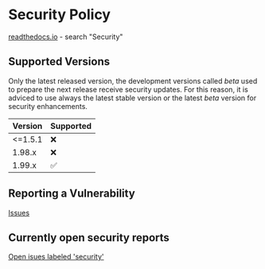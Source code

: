 # Security Policy

[readthedocs.io](https://dashboard-tactics-pi.readthedocs.io) - search "Security"

## Supported Versions

Only the latest released version, the development versions called _beta_ used to prepare the next release receive security updates.
For this reason, it is adviced to use always the latest stable version or the latest _beta_ version for security enhancements.

| Version | Supported          |
| ------- | ------------------ |
| <=1.5.1 | :x:                |
| 1.98.x  | :x:                |
| 1.99.x  | :white_check_mark: |

## Reporting a Vulnerability

[Issues](https://github.com/canne/dashboard_tactics_pi/issues)

## Currently open security reports

[Open isues labeled 'security'](https://github.com/canne/dashboard_tactics_pi/issues?q=is%3Aissue+is%3Aopen+label%3Asecurity)

